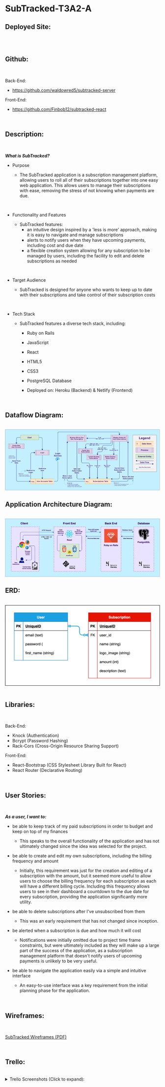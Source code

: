 # SubTracked-T3A2-A

## Deployed Site:

<br/>

<br/>

## Github:

<br/>

Back-End:
- https://github.com/waldowred5/subtracked-server

Front-End:
- https://github.com/Finbob12/subtracked-react

<br/>

## Description:

<br/>

***What is SubTracked?***

- Purpose

    - The SubTracked application is a subscription management platform, allowing users to roll all of their subscriptions together into one easy web application. This allows users to manage their subscriptions with ease, removing the stress of not knowing when payments are due.

<br>

- Functionality and Features

   - SubTracked features:
     - an intuitive design inspired by a 'less is more' approach, making it is easy to navigate and manage subscriptions
     - alerts to notify users when they have upcoming payments, including cost and due date
     - a flexible creation system allowing for any subscription to be managed by users, including the facility to edit and delete subscriptions as needed

<br>

- Target Audience

   - SubTracked is designed for anyone who wants to keep up to date with their subscriptions and take control of their subscription costs

<br>

- Tech Stack

    - SubTracked features a diverse tech stack, including:

       - Ruby on Rails

       - JavaScript

       - React

       - HTML5

       - CSS3

       - PostgreSQL Database

       - Deployed on: Heroku (Backend) & Netlify (Frontend)


<br/>

## Dataflow Diagram:

<br/>

<img src="./docs/img/diagrams/dataflow.png" alt="Data Flow Diagram" />

<br/>

## Application Architecture Diagram:

<br/>

<img src="./docs/img/diagrams/app-arch.png" alt="Application Architecture Diagram" />

<br/>

## ERD:

<br/>

<img src="./docs/img/diagrams/subtracked-erd.png" alt="Application ERD" />

<br/>

<br/>

## Libraries:

<br/>

Back-End:
- Knock (Authentication)
- Bcrypt (Password Hashing)
- Rack-Cors (Cross-Origin Resource Sharing Support)

Front-End:
- React-Bootstrap (CSS Stylesheet Library Built for React)
- React Router (Declarative Routing)

<br/>

## User Stories:

<br/>

***As a user, I want to:***

- be able to keep track of my paid subscriptions in order to budget and keep on top of my finances
    - This speaks to the overall functionality of the application and has not ultimately changed since the idea was selected for the project.

- be able to create and edit my own subscriptions, including the billing frequency and amount
    - Initially, this requirement was just for the creation and editing of a subscription with the amount, but it seemed more useful to allow users to choose the billing frequency for each subscription as each will have a different billing cycle. Including this frequency allows users to see in their dashboard a countdown to the due date for every subscription, providing the application significantly more utility.

- be able to delete subscriptions after I've unsubscribed from them
    - This was an early requirement that has not changed since inception.

- be alerted when a subscription is due and how much it will cost
    - Notifications were initially omitted due to project time frame constraints, but were ultimately included as they will make up a large part of the success of the application, as a subscription management platform that doesn't notify users of upcoming payments is unlikely to be very useful.

- be able to navigate the application easily via a simple and intuitive interface
    - An easy-to-use interface was a key requirement from the initial planning phase for the application.

<br/>

## Wireframes:

<br/>

<a href="./docs/img/diagrams/subtracked-wireframes.pdf">SubTracked Wireframes (PDF)</a>

<br/>

## Trello:

<br/>

<details>
    <summary>
    Trello Screenshots (Click to expand):
    </summary>
    - Day 1:
    <img src="./docs/img/trello-screenshots/trello-jan-18-21.png" alt="Trello Screenshot Day 1" />
    - Day 2:
    <img src="./docs/img/trello-screenshots/trello-jan-19-21.png" alt="Trello Screenshot Day 2" />
    - Day 3:
    <img src="./docs/img/trello-screenshots/trello-jan-20-21.png" alt="Trello Screenshot Day 3" />
    - Day 5:
    <img src="./docs/img/trello-screenshots/trello-jan-22-21.png" alt="Trello Screenshot Day 5" />
    - Day 6:
    <img src="./docs/img/trello-screenshots/trello-jan-23-21.png" alt="Trello Screenshot Day 6" />
    - Day 7:
    <img src="./docs/img/trello-screenshots/trello-jan-24-21.png" alt="Trello Screenshot Day 7" />
    - Day 8:
    <img src="./docs/img/trello-screenshots/trello-jan-25-21.png" alt="Trello Screenshot Day 8" />
    - Day 10:
    <img src="./docs/img/trello-screenshots/trello-jan-27-21.png" alt="Trello Screenshot Day 10" />
    - Day 11:
    <img src="./docs/img/trello-screenshots/trello-jan-28-21.png" alt="Trello Screenshot Day 11" />
    - Day 12:
    <img src="./docs/img/trello-screenshots/trello-jan-29-21.png" alt="Trello Screenshot Day 12" />
    - Day 14:
    <img src="./docs/img/trello-screenshots/trello-jan-31-21.png" alt="Trello Screenshot Day 14" />
    - Day 16:
    <img src="./docs/img/trello-screenshots/trello-feb-2-21.png" alt="Trello Screenshot Day 16" />
    - Day 17:
    <img src="./docs/img/trello-screenshots/trello-feb-3-21.png" alt="Trello Screenshot Day 17" />
    - Day 18:
    <img src="./docs/img/trello-screenshots/trello-feb-4-21.png" alt="Trello Screenshot Day 18" />
    - Day 20:
    <img src="./docs/img/trello-screenshots/trello-feb-6-21.png" alt="Trello Screenshot Day 20" />
    - Day 21:
    <img src="./docs/img/trello-screenshots/trello-feb-7-21.png" alt="Trello Screenshot Day 21" />
    - Day 22:
    <img src="./docs/img/trello-screenshots/trello-feb-8-21.png" alt="Trello Screenshot Day 22" />
    - Day 23:
    <img src="./docs/img/trello-screenshots/trello-feb-9-21.png" alt="Trello Screenshot Day 23" />
</details>

<br/>